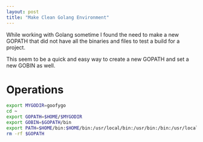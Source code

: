 ```yaml
---
layout: post
title: "Make Clean Golang Environment"
---
```


While working with Golang sometime I found the need to make a new GOPATH
that did not have all the binaries and files to test a build for a project.

This seem to be a quick and easy way to create a new GOPATH and set a 
new GOBIN as well.

# Operations

``` bash
export MYGODIR=goofygo
cd ~
export GOPATH=$HOME/$MYGODIR
export GOBIN=$GOPATH/bin
export PATH=$HOME/bin:$HOME/bin:/usr/local/bin:/usr/bin:/bin:/usr/local/games:/usr/games:/usr/local/go/bin:$GOBIN
rm -rf $GOPATH
```
